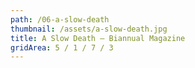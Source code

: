 ```yaml
---
path: /06-a-slow-death
thumbnail: /assets/a-slow-death.jpg
title: A Slow Death — Biannual Magazine
gridArea: 5 / 1 / 7 / 3
---
```


